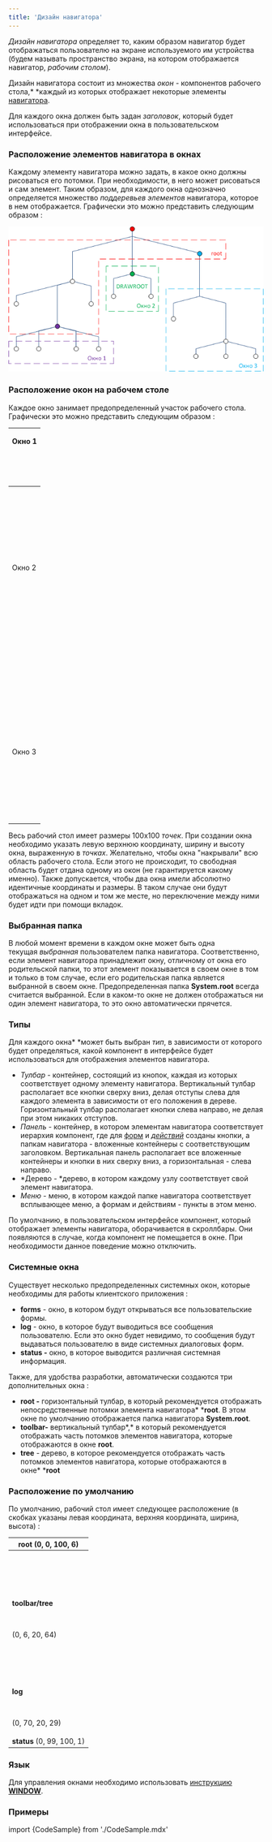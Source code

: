 ```yaml
---
title: 'Дизайн навигатора'
---
```


*Дизайн навигатора* определяет то, каким образом навигатор будет отображаться пользователю на экране используемого им устройства (будем называть пространство экрана, на котором отображается навигатор, *рабочим столом*).

Дизайн навигатора состоит из множества *окон -* компонентов рабочего стола,* *каждый из которых отображает некоторые элементы [навигатора](Навигатор.md). 

Для каждого окна должен быть задан *заголовок*, который будет использоваться при отображении окна в пользовательском интерфейсе.

### Расположение элементов навигатора в окнах

Каждому элементу навигатора можно задать, в какое окно должны рисоваться его потомки. При необходимости, в него может рисоваться и сам элемент. Таким образом, для каждого окна однозначно определяется множество *поддеревьев* *элементов* навигатора, которое в нем отображается. Графически это можно представить следующим образом :

![](attachments/1310742/1966081.png)

### Расположение окон на рабочем столе

Каждое окно занимает предопределенный участок рабочего стола. Графически это можно представить следующим образом :

|<p>Окно 1</p><br/><p> </p>|
|---|
|<p><br /><br/><br /><br/><br /><br/><br /><br/>Окно 2<br /><br/><br /><br/><br /><br/><br /><br/></p><br/><p> </p>|<br /><br/>Окно 4<br /><br/><br /><br/>|
| | | | | | | |
| | | | | | | |
| | | | | | | |
| | | | | | | |
| | | | | | | |
|<br /><br/>Окно 3<br /><br/><br /><br/><br /><br/>| | | | | | | |
| | | | | | | |
| | | | | | | |

Весь рабочий стол имеет размеры 100x100 *точек*. При создании окна необходимо указать левую верхнюю координату, ширину и высоту окна, выраженную в *точках*. Желательно, чтобы окна "накрывали" всю область рабочего стола. Если этого не происходит, то свободная область будет отдана одному из окон (не гарантируется какому именно). Также допускается, чтобы два окна имели абсолютно идентичные координаты и размеры. В таком случае они будут отображаться на одном и том же месте, но переключение между ними будет идти при помощи вкладок.

### Выбранная папка

В любой момент времени в каждом окне может быть одна текущая *выбранная* пользователем папка навигатора. Соответственно, если элемент навигатора принадлежит окну, отличному от окна его родительской папки, то этот элемент показывается в своем окне в том и только в том случае, если его родительская папка является выбранной в своем окне. Предопределенная папка **System.root** всегда считается выбранной. Если в каком-то окне не должен отображаться ни один элемент навигатора, то это окно автоматически прячется.

### Типы

Для каждого окна* *может быть выбран *тип*, в зависимости от которого будет определяться, какой компонент в интерфейсе будет использоваться для отображения элементов навигатора.

-   *Тулбар* - контейнер, состоящий из кнопок, каждая из которых соответствует одному элементу навигатора. Вертикальный тулбар располагает все кнопки сверху вниз, делая отступы слева для каждого элемента в зависимости от его положения в дереве. Горизонтальный тулбар располагает кнопки слева направо, не делая при этом никаких отступов.
-   *Панель* - контейнер, в котором элементам навигатора соответствует иерархия компонент, где для [форм](Формы.md) и *[действий](Действия.md)* созданы кнопки, а папкам навигатора - вложенные контейнеры с соответствующим заголовком. Вертикальная панель располагает все вложенные контейнеры и кнопки в них сверху вниз, а горизонтальная - слева направо.
-   *Дерево - *дерево, в котором каждому узлу соответствует свой элемент навигатора.
-   *Меню* - меню, в котором каждой папке навигатора соответствует всплывающее меню, а формам и действиям - пункты в этом меню.

По умолчанию, в пользовательском интерфейсе компонент, который отображает элементы навигатора, оборачивается в скроллбары. Они появляются в случае, когда компонент не помещается в окне. При необходимости данное поведение можно отключить.

### Системные окна

Существует несколько предопределенных системных окон, которые необходимы для работы клиентского приложения :

-   **forms** - окно, в котором будут открываться все пользовательские формы.
-   **log** - окно, в которое будут выводиться все сообщения пользователю. Если это окно будет невидимо, то сообщения будут выдаваться пользователю в виде системных диалоговых форм.
-   **status -** окно, в которое выводится различная системная информация.

Также, для удобства разработки, автоматически создаются три дополнительных окна :

-   **root -** горизонтальный тулбар, в который рекомендуется отображать непосредственные потомки элемента навигатора* ***root**. В этом окне по умолчанию отображается папка навигатора **System.root**.
-   **toolbar-** вертикальный тулбар*,* в который рекомендуется отображать часть потомков элементов навигатора, которые отображаются в окне **root**.
-   **tree** - дерево, в которое рекомендуется отображать часть потомков элементов навигатора, которые отображаются в окне* ***root**

### Расположение по умолчанию

По умолчанию, рабочий стол имеет следующее расположение (в скобках указаны левая координата, верхняя координата, ширина, высота) :

|<strong>root</strong> (0, 0, 100, 6)|
|---|
|<p><strong><br /><br/></strong></p><br/><p><strong>toolbar/tree</strong></p><br/><p>(0, 6, 20, 64)</p><br/><p> </p>|<p> </p><br/><p> </p><br/><p><strong>forms</strong> (20, 20, 80, 79)</p><br/><p> </p>|
|<p><strong>log</strong></p><br/><p>(0, 70, 20, 29)</p>|
|<strong>status</strong> (0, 99, 100, 1)|

### Язык

Для управления окнами необходимо использовать [инструкцию **WINDOW**](Инструкция_WINDOW.md).

### Примеры

import {CodeSample} from './CodeSample.mdx'

<CodeSample url="https://ru-documentation.lsfusion.org/sample?file=InstructionSample&block=window"/>

  
